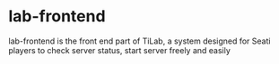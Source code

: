 # lab-frontend

lab-frontend is the front end part of TiLab, a system designed for Seati players to check server status, start server freely and easily